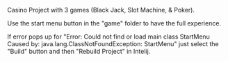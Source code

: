Casino Project with 3 games (Black Jack, Slot Machine, & Poker).

Use the start menu button in the "game" folder to have the full experience.

If error pops up for "Error: Could not find or load main class StartMenu Caused by: java.lang.ClassNotFoundException: StartMenu" just select the "Build" button 
and then "Rebuild Project" in Intelij.
